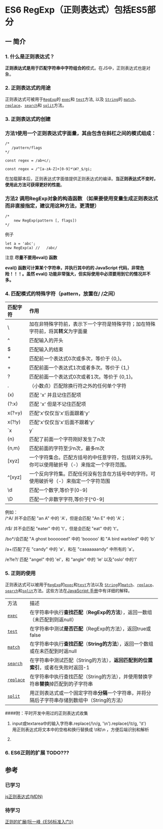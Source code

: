 # ES6 RegExp（正则表达式）包括ES5部分

## 一 简介

### 1. 什么是正则表达式？

**正则表达式是用于匹配字符串中字符组合的**模式。在JS中，正则表达式也是对象。

### 2. 正则表达式的用途

正则表达式可被用于[`RegExp`](https://developer.mozilla.org/zh-CN/docs/Web/JavaScript/Reference/RegExp)的 [`exec`](https://developer.mozilla.org/zh-CN/docs/Web/JavaScript/Reference/Global_Objects/RegExp/exec)和 [`test`](https://developer.mozilla.org/zh-CN/docs/Web/JavaScript/Reference/Global_Objects/RegExp/test)方法, 以及 [`String`](https://developer.mozilla.org/zh-CN/docs/Web/JavaScript/Reference/String)的 [`match`](https://developer.mozilla.org/zh-CN/docs/Web/JavaScript/Reference/Global_Objects/String/match)、[`replace`](https://developer.mozilla.org/zh-CN/docs/Web/JavaScript/Reference/Global_Objects/String/replace)、[`search`](https://developer.mozilla.org/zh-CN/docs/Web/JavaScript/Reference/Global_Objects/String/search)和 [`split`](https://developer.mozilla.org/zh-CN/docs/Web/JavaScript/Reference/Global_Objects/String/split)方法。

### 3. 正则表达式的创建

### 方法1使用一个正则表达式字面量，其由包含在斜杠之间的模式组成：

```
/*
   /pattern/flags 
*/

const regex = /ab+c/;

const regex = /^[a-zA-Z]+[0-9]*\W?_$/gi;
```

在加载脚本后，正则表达式字面值提供正则表达式的编译。**当正则表达式不变时，使用此方法可获得更好的性能**。

### 方法2 调用RegExp对象的构造函数 （如果要使用变量生成正则表达式而非直接指定，建议用这种方法，更清楚）

```
/* 
    new RegExp(pattern [, flags])
*/
```

例子

```
let a = 'abc';
new RegExp(a) //   /abc/
```

注意
**尽量不要用eval() 函数**

**eval() 函数可计算某个字符串，并执行其中的的 JavaScript 代码，非常危险！！！。虽然 eval() 功能非常强大，但实际使用中必须要用到它的情况并不多。**


### 4. 匹配模式的特殊字符（pattern，放置在/ /之间）

| 匹配字符 | 作用 |
| :--- | :--- |
| \ | 加在非特殊字符前，表示下一个字符是特殊字符；加在特殊字符前，将其**转义**为字面量 |
| ^ | 匹配输入的开头 |
| $ | 匹配输入的结束 |
| \* | 匹配前一个表达式0次或多次，等价于 {0,}。 |
| + | 匹配前面一个表达式1次或者多次。等价于 {1,} |
| ? | 匹配前面一个表达式0次或者1次。等价于 {0,1}。 |
| . | （小数点）匹配除换行符之外的任何单个字符 |
| \(x\) | 匹配 'x' 并且记住匹配项 |
| \(?:x\) | 匹配 'x' 但是不记住匹配项 |
| x\(?=y\) | 匹配'x'仅仅当'x'后面跟着'y' |
| x\(?!y\) | 匹配'x'仅仅当'x'后面不跟着'y' |
| \`x | y\` | 匹配‘x’或者‘y’ |
| {n} | 匹配了前面一个字符刚好发生了n次 |
| {n,m} | 匹配前面的字符至少n次，最多m次 |
| \[xyz\] | 一个字符集合。匹配方括号的中任意字符，包括转义序列。你可以使用破折号（-）来指定一个字符范围。 |
| ^\[xyz\] | 一个反向字符集。匹配任何没有包含在方括号中的字符。可使用破折号（-）来指定一个字符范围 |
| \d | 匹配一个数字,等价于\[0-9\] |
| \D | 匹配一个非数字字符,等价于[^0-9] |

例如：  
/^A/ 并不会匹配 "an A" 中的 'A'，但是会匹配 "An E" 中的 'A'；

/t$/ 并不会匹配 "eater" 中的 't'，但是会匹配 "eat" 中的 't'。

/bo\*/会匹配 "A ghost boooooed" 中的 'booooo' 和 "A bird warbled" 中的 'b'

/a+/匹配了在 "candy" 中的 'a'，和在 "caaaaaaandy" 中所有的 'a'。

/e?le?/ 匹配 "angel" 中的 'el'，和 "angle" 中的 'le' 以及"oslo' 中的'l'



### 5. 正则的使用

正则表达式可以被用于[`RegExp`](https://developer.mozilla.org/zh-CN/docs/JavaScript/Reference/Global_Objects/RegExp)的[`exec`](https://developer.mozilla.org/zh-CN/docs/JavaScript/Reference/Global_Objects/RegExp/exec)和[`test`](https://developer.mozilla.org/zh-CN/docs/JavaScript/Reference/Global_Objects/RegExp/test)方法以及 [`String`](https://developer.mozilla.org/zh-CN/docs/JavaScript/Reference/Global_Objects/String)的[`match`](https://developer.mozilla.org/zh-CN/docs/JavaScript/Reference/Global_Objects/String/match)、[`replace`](https://developer.mozilla.org/zh-CN/docs/JavaScript/Reference/Global_Objects/String/replace)、[`search`](https://developer.mozilla.org/zh-CN/docs/JavaScript/Reference/Global_Objects/String/search)和[`split`](https://developer.mozilla.org/zh-CN/docs/JavaScript/Reference/Global_Objects/String/split)方法。这些方法在[JavaScript 手册](https://developer.mozilla.org/zh-CN/docs/JavaScript/Reference)中有详细的解释。

|  |  |
| :--- | :--- |
| 方法 | 描述 |
| [`exec`](https://developer.mozilla.org/zh-CN/docs/JavaScript/Reference/Global_Objects/RegExp/exec) | 在字符串中执行**查找匹配**（**RegExp的方法**），返回一数组（未匹配到则返null） |
| [`test`](https://developer.mozilla.org/zh-CN/docs/JavaScript/Reference/Global_Objects/RegExp/test) | 在字符串中测试**是否匹配**（RegExp的方法），返回true或false |
| [`match`](https://developer.mozilla.org/zh-CN/docs/JavaScript/Reference/Global_Objects/String/match) | 在字符串中执行**查找匹配**（**String的方法**），返回一个数组或在未匹配到时返null |
| [`search`](https://developer.mozilla.org/zh-CN/docs/JavaScript/Reference/Global_Objects/String/search) | 在字符串中测试匹配（String的方法），**返回匹配到的位置索引**，或者在失败时返回-1 |
| [`replace`](https://developer.mozilla.org/zh-CN/docs/JavaScript/Reference/Global_Objects/String/replace) | 在字符串中执行查找匹配（String的方法），并使用替换字符串**替换**掉匹配到的子字符串 |
| [`split`](https://developer.mozilla.org/zh-CN/docs/JavaScript/Reference/Global_Objects/String/split) | 用正则表达式或一个固定字符串**分隔**一个字符串，并将分隔后子字符串存储到数组中（String的方法） |

####附：平时开发中用过的正则表达式收集

1. input或textarea中的输入字符串.replace(/\n/g, '\\n').replace(/\t/g, '\\t')   
用正则表达式将文本中的空格和换行替换成 \t和\n  ，方便后端识别和解析 

2. 

### 6. ES6正则的扩展   TODO???

## 参考

### 已学习

[js正则表达式\(MDN\)](https://developer.mozilla.org/zh-CN/docs/Web/JavaScript/Guide/Regular_Expressions)

### 待学习

[正则的扩展\(阮一峰《ES6标准入门》\)](http://es6.ruanyifeng.com/#docs/regex)

